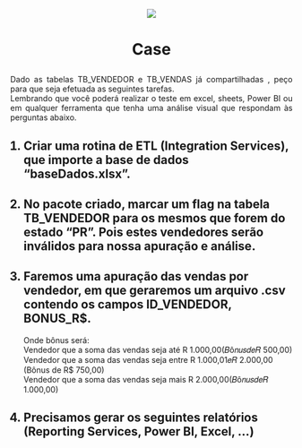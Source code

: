 <p align="center"><img src="https://media-exp1.licdn.com/dms/image/C4D0BAQGb8_oLQ1MyUA/company-logo_200_200/0?e=2159024400&v=beta&t=9B6o6krvcHzXfbzlOijhg2syo_kyGzBMlRmRH8UKBBY"></p>

<h1><b><p align="center">Case</p></b></h1>
<p align="justify">Dado as tabelas TB_VENDEDOR e TB_VENDAS já compartilhadas , peço para que seja efetuada as seguintes tarefas.</br>
Lembrando que você poderá realizar o teste em excel, sheets, Power BI ou em qualquer ferramenta que tenha uma análise visual que respondam às perguntas abaixo.</p>

<ol>
<h2><li><b>Criar uma rotina de ETL (Integration Services), que importe a base de dados “baseDados.xlsx”.</b></li></h2>
<h2><li><b> No pacote criado, marcar um flag na tabela TB_VENDEDOR para os mesmos que forem do estado “PR”. Pois estes vendedores serão inválidos para nossa apuração e análise.</b></li></h2>
<h2><li><b>Faremos uma apuração das vendas por vendedor, em que geraremos um arquivo .csv contendo os campos ID_VENDEDOR, BONUS_R$.</b></li></h2>
Onde bônus será:</br>
Vendedor que a soma das vendas seja até R 1.000,00(𝐵ô𝑛𝑢𝑠𝑑𝑒𝑅  500,00)</br>
Vendedor que a soma das vendas seja entre R 1.000,01𝑒𝑅  2.000,00 (Bônus de R$ 750,00)</br>
Vendedor que a soma das vendas seja mais R 2.000,00(𝐵ô𝑛𝑢𝑠𝑑𝑒𝑅  1.000,00)</br>
<h2><li><b>Precisamos gerar os seguintes relatórios (Reporting Services, Power BI, Excel, ...)</b></li></h2>
</ol>